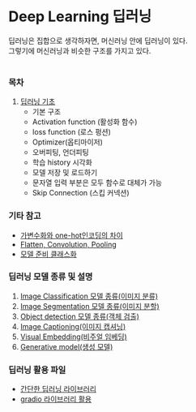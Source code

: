 # Deep Learning 딥러닝  
딥러닝은 집합으로 생각하자면, 머신러닝 안에 딥러닝이 있다.  
그렇기에 머신러닝과 비슷한 구조를 가지고 있다.  
   
### 목차  
1. [딥러닝 기초](./mdFiles/1.basic_deeplearning.md)
    - 기본 구조
    - Activation function (활성화 함수)
    - loss function (로스 펑션)
    - Optimizer(옵티마이저) 
    - 오버피팅, 언더피팅  
    - 학습 history 시각화  
    - 모델 저장 및 로드하기  
    - 문자열 입력 부분은 모두 함수로 대체가 가능  
    - Skip Connection (스킵 커넥션)  
  
### 기타 참고
- [가변수화와 one-hot인코딩의 차이](./mdFiles/dummies_and_onehot.md)  
- [Flatten, Convolution, Pooling](./mdFiles/Flatten_Convolution_Pooling.md)  
- [모델 준비 클래스화](./jupyter/class_model.ipynb)  
  
### 딥러닝 모델 종류 및 설명
1. [Image Classification 모델 종류(이미지 분류)](./mdFiles/2.image_classification.md)
2. [Image Segmentation 모델 종류(이미지 분할)](./mdFiles/3.image_segmentation.md)
3. [Object detection 모델 종류(객체 검출)](./mdFiles/4.object_detection.md)
4. [Image Captioning(이미지 캡셔닝)](./mdFiles/5.image_captioning.md)
5. [Visual Embedding(비주얼 임베딩)](./mdFiles/6.visual_embedding.md)
6. [Generative model(생성 모델)](./mdFiles/7.generative_model.md) 

### 딥러닝 활용 파일
- [간단한 딥러닝 라이브러리](./mdFiles/deeplearning_app.md)
- [gradio 라이브러리 활용](./jupyter/Gradio_Chatbot.ipynb)  